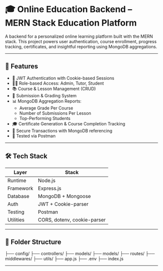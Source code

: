 # 🎓 Online Education Backend – MERN Stack Education Platform

A backend for a personalized online learning platform built with the MERN stack. This project powers user authentication, course enrollment, progress tracking, certificates, and insightful reporting using MongoDB aggregations.

---

## 🚀 Features

- 🔐 JWT Authentication with Cookie-based Sessions
- 🧑‍🎓 Role-based Access: Admin, Tutor, Student
- 📚 Course & Lesson Management (CRUD)
- 📝 Submission & Grading System
- 📊 MongoDB Aggregation Reports:
  - Average Grade Per Course
  - Number of Submissions Per Lesson
  - Top-Performing Students
- 🎓 Certificate Generation & Course Completion Tracking
- 🧾 Secure Transactions with MongoDB referencing
- 🧪 Tested via Postman

---

## 🛠️ Tech Stack

| Layer         | Stack                        |
|---------------|------------------------------|
| Runtime       | Node.js                      |
| Framework     | Express.js                   |
| Database      | MongoDB + Mongoose           |
| Auth          | JWT + Cookie-parser          |
| Testing       | Postman                      |
| Utilities     | CORS, dotenv, cookie-parser  |

---

## 📂 Folder Structure
├── config/
├── controllers/
├── models/
├── models/
├── routes/
├── middlewares/
├── utils/
├── app.js
├── .env
├── index.js

---

